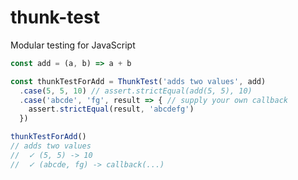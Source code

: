 # thunk-test
Modular testing for JavaScript

```javascript
const add = (a, b) => a + b

const thunkTestForAdd = ThunkTest('adds two values', add)
  .case(5, 5, 10) // assert.strictEqual(add(5, 5), 10)
  .case('abcde', 'fg', result => { // supply your own callback
    assert.strictEqual(result, 'abcdefg')
  })

thunkTestForAdd()
// adds two values
//  ✓ (5, 5) -> 10
//  ✓ (abcde, fg) -> callback(...)
```
